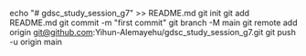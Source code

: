 echo "# gdsc_study_session_g7" >> README.md
git init
git add README.md
git commit -m "first commit"
git branch -M main
git remote add origin git@github.com:Yihun-Alemayehu/gdsc_study_session_g7.git
git push -u origin main
